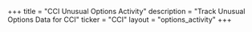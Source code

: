 +++
title = "CCI Unusual Options Activity"
description = "Track Unusual Options Data for CCI"
ticker = "CCI"
layout = "options_activity"
+++

